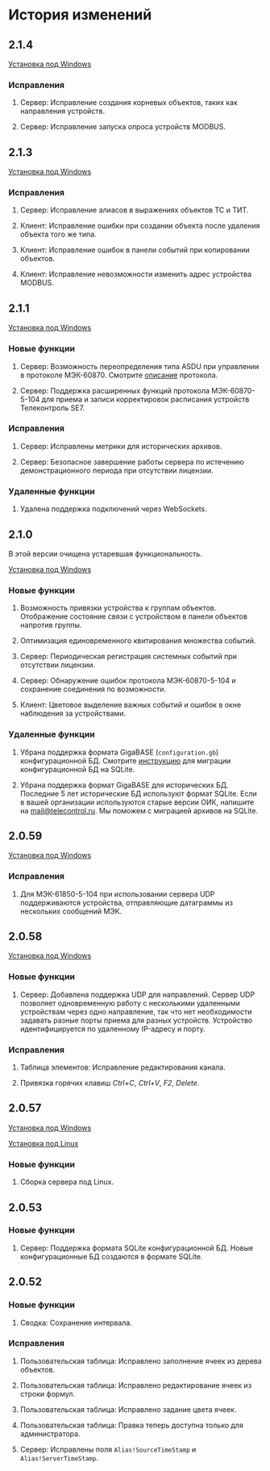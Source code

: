 # История изменений

## 2.1.4

[Установка под Windows](https://telecontrol-public.s3-us-west-2.amazonaws.com/telecontrol-scada-2.1.4.msi)

### Исправления

1. Сервер: Исправление создания корневых объектов, таких как направления устройств.

1. Сервер: Исправление запуска опроса устройств MODBUS.

## 2.1.3

[Установка под Windows](https://telecontrol-public.s3-us-west-2.amazonaws.com/telecontrol-scada-2.1.3.msi)

### Исправления

1. Сервер: Исправление алиасов в выражениях объектов ТС и ТИТ.

1. Клиент: Исправление ошибки при создании объекта после удаления объекта того же типа.

1. Клиент: Исправление ошибок в панели событий при копировании объектов.

1. Клиент: Исправление невозможности изменить адрес устройства MODBUS.

## 2.1.1

[Установка под Windows](https://telecontrol-public.s3-us-west-2.amazonaws.com/telecontrol-scada-2.1.1.msi)

### Новые функции

1. Сервер: Возможность переопределения типа ASDU при управлении в протоколе МЭК-60870. Смотрите [описание](architecture#iec-60870) протокола.

1. Сервер: Поддержка расширенных функций протокола МЭК-60870-5-104 для приема и записи корректировок расписания устройств Телеконтроль SE7.

### Исправления

1. Сервер: Исправлены метрики для исторических архивов.

1. Сервер: Безопасное завершение работы сервера по истечению демонстрационного периода при отсутствии лицензии.

### Удаленные функции

1. Удалена поддержка подключений через WebSockets.

## 2.1.0

В этой версии очищена устаревшая функциональность.

[Установка под Windows](https://telecontrol-public.s3-us-west-2.amazonaws.com/telecontrol-scada-2.1.0.msi)

### Новые функции

1. Возможность привязки устройства к группам объектов. Отображение состояние связи с устройством в панели объектов напротив группы.

1. Оптимизация единовременного квитирования множества событий.

1. Сервер: Периодическая регистрация системных событий при отсутствии лицензии.

1. Сервер: Обнаружение ошибок протокола МЭК-60870-5-104 и сохранение соединения по возможности.

1. Клиент: Цветовое выделение важных событий и ошибок в окне наблюдения за устройствами.

### Удаленные функции

1. Убрана поддержка формата GigaBASE (`configuration.gb`) конфигурационной БД. Смотрите [инструкцию](server#migration) для миграции конфигурационной БД на SQLite.

1. Убрана поддержка формат GigaBASE для исторических БД. Последние 5 лет исторические БД используют формат SQLite. Если в вашей организации используются старые версии ОИК, напишите на mail@telecontrol.ru. Мы поможем с миграцией архивов на SQLite.

## 2.0.59

[Установка под Windows](https://telecontrol-public.s3-us-west-2.amazonaws.com/telecontrol-scada-2.0.59.msi)

### Исправления

1. Для МЭК-61850-5-104 при использовании сервера UDP поддерживаются устройства, отправляющие датаграммы из нескольких сообщений МЭК.

## 2.0.58

[Установка под Windows](https://telecontrol-public.s3-us-west-2.amazonaws.com/telecontrol-scada-2.0.58.msi)

### Новые функции

1. Сервер: Добавлена поддержка UDP для направлений. Сервер UDP позволяет одновременную работу с несколькими удаленными устройствам через одно направление, так что нет необходимости задавать разные порты приема для разных устройств. Устройство идентифицируется по удаленному IP-адресу и порту.

### Исправления

1. Таблица элементов: Исправление редактирования канала.

1. Привязка горячих клавиш *Ctrl+C*, *Ctrl+V*, *F2*, *Delete*.

## 2.0.57

[Установка под Windows](https://telecontrol-public.s3-us-west-2.amazonaws.com/telecontrol-scada-2.0.57.msi)

[Установка под Linux](https://telecontrol-public.s3-us-west-2.amazonaws.com/telecontrol-scada-2.0.57.tar.gz)

### Новые функции

1. Сборка сервера под Linux.

## 2.0.53

### Новые функции

1. Сервер: Поддержка формата SQLite конфигурационной БД. Новые конфигурационные БД создаются в формате SQLite.

## 2.0.52

### Новые функции

1. Сводка: Сохранение интервала.

### Исправления

1. Пользовательская таблица: Исправлено заполнение ячеек из дерева объектов.

1. Пользовательская таблица: Исправлено редактирование ячеек из строки формул.

1. Пользовательская таблица: Исправлено задание цвета ячеек.

1. Пользовательская таблица: Правка теперь доступна только для администратора.

1. Сервер: Исправлены поля `Alias!SourceTimeStamp` и `Alias!ServerTimeStamp`.
